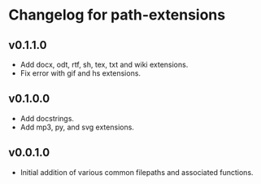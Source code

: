 # Changelog for path-extensions

## v0.1.1.0

* Add docx, odt, rtf, sh, tex, txt and wiki extensions.
* Fix error with gif and hs extensions.

## v0.1.0.0

* Add docstrings.
* Add mp3, py, and svg extensions.

## v0.0.1.0

* Initial addition of various common filepaths and associated functions.
